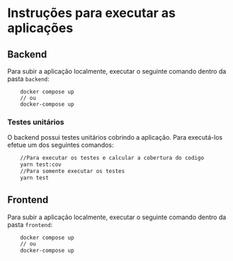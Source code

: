 # Instruções para executar as aplicações

## Backend
Para subir a aplicação localmente, executar o seguinte comando dentro da pasta `backend`:

```
    docker compose up 
    // ou
    docker-compose up
```
### Testes unitários
O backend possui testes unitários cobrindo a aplicação. Para executá-los efetue um dos seguintes comandos:

```bash
    //Para executar os testes e calcular a cobertura do codigo
    yarn test:cov
    //Para somente executar os testes
    yarn test
```


## Frontend

Para subir a aplicação localmente, executar o seguinte comando dentro da pasta `frontend`:

```bash
    docker compose up
    // ou
    docker-compose up
```


